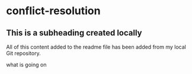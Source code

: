 # conflict-resolution

## This is a subheading created locally

All of this content added to the readme file has been added from my local Git repository.

what is going on
